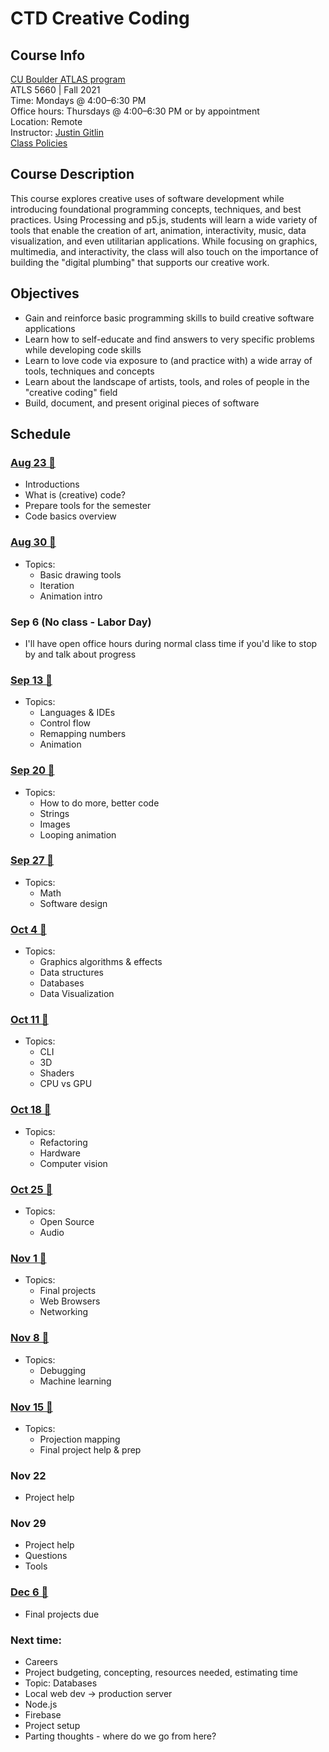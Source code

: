 # CTD Creative Coding

## Course Info

[CU Boulder ATLAS program](https://www.colorado.edu/atlas/academics/graduate/ms-technology-media-society) <br>
ATLS 5660 | Fall 2021 <br>
Time: Mondays @ 4:00–6:30 PM <br>
Office hours: Thursdays @ 4:00–6:30 PM or by appointment <br>
Location: Remote <br>
Instructor: [Justin Gitlin](https://cacheflowe.com) <br>
[Class Policies](./docs/policies.md)

## Course Description

This course explores creative uses of software development while introducing foundational programming concepts, techniques, and best practices. Using Processing and p5.js, students will learn a wide variety of tools that enable the creation of art, animation, interactivity, music, data visualization, and even utilitarian applications. While focusing on graphics, multimedia, and interactivity, the class will also touch on the importance of building the "digital plumbing" that supports our creative work.

## Objectives

* Gain and reinforce basic programming skills to build creative software applications
* Learn how to self-educate and find answers to very specific problems while developing code skills
* Learn to love code via exposure to (and practice with) a wide array of tools, techniques and concepts
* Learn about the landscape of artists, tools, and roles of people in the "creative coding" field
* Build, document, and present original pieces of software

## Schedule

### [Aug 23 🔗](./classes/2021-08-24.md)

* Introductions
* What is (creative) code?
* Prepare tools for the semester
* Code basics overview

### [Aug 30 🔗](./classes/2021-08-31.md)

* Topics:
  * Basic drawing tools
  * Iteration
  * Animation intro

### Sep 6 (No class - Labor Day)

* I'll have open office hours during normal class time if you'd like to stop by and talk about progress

### [Sep 13 🔗](./classes/2021-09-14.md)

* Topics:
  * Languages & IDEs
  * Control flow
  * Remapping numbers
  * Animation

### [Sep 20 🔗](./classes/2021-09-21.md)

* Topics:
  * How to do more, better code
  * Strings
  * Images
  * Looping animation

### [Sep 27 🔗](./classes/2021-09-28.md)

* Topics:
  * Math
  * Software design

### [Oct 4 🔗](./classes/2021-10-05.md)

* Topics:
  * Graphics algorithms & effects
  * Data structures
  * Databases
  * Data Visualization

### [Oct 11 🔗](./classes/2021-10-12.md)

* Topics:
  * CLI
  * 3D
  * Shaders
  * CPU vs GPU

### [Oct 18 🔗](./classes/2021-10-19.md)

* Topics:
  * Refactoring
  * Hardware
  * Computer vision

### [Oct 25 🔗](./classes/2021-10-26.md)

* Topics:
  * Open Source
  * Audio

### [Nov 1 🔗](./classes/2021-11-02.md)

* Topics:
  * Final projects
  * Web Browsers
  * Networking

### [Nov 8 🔗](./classes/2021-11-09.md)

* Topics:
  * Debugging
  * Machine learning

### [Nov 15 🔗](./classes/2021-11-16.md)

* Topics:
  * Projection mapping
  * Final project help & prep

### Nov 22

* Project help

### Nov 29

* Project help
* Questions
* Tools

### [Dec 6 🔗](./classes/2021-12-07.md)

* Final projects due

### Next time:

* Careers
* Project budgeting, concepting, resources needed, estimating time
* Topic: Databases
* Local web dev -> production server
* Node.js
* Firebase
* Project setup
* Parting thoughts - where do we go from here?
